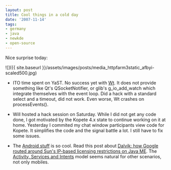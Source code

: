 ```yaml
---
layout: post
title: Cool things in a cold day
date: '2007-11-14'
tags:
- germany
- java
- newkde
- open-source
---
```


Nice surprise today:

 ![]({{ site.baseurl }}/assets/images/posts/media_httpfarm3static_afbyi-scaled500.jpg)

* ITO time spent on YaST. No success yet with [Wt][4]. It does not provide something like Qt's QSocketNotifier, or glib's g\_io\_add\_watch which integrate themselves with the event loop. Did a hack with a standard select and a timeout, did not work. Even worse, Wt crashes on processEvents().

* Will hosted a hack session on Saturday. While I did not get any code done, I got motivated by the Kopete 4.x state to continue working on it at home. Yesterday I commited my chat window participants view code for Kopete. It simplifies the code and the signal battle a lot. I still have to fix some issues.

* The [Android stuff][1] is so cool. Read this post about [Dalvik: how Google routed around Sun's IP-based licensing restrictions on Java ME][5]. The [Activity, Services and Intents][2] model seems natural for other scenarios, not only mobiles.

[1]: http://code.google.com/android/index.html  
[2]: http://code.google.com/android/intro/lifecycle.html  
[3]: http://code.google.com/android/reference/android/app/Activity.html  
[4]: http://www.webtoolkit.eu/wt/  
[5]: http://www.betaversion.org/~stefano/linotype/news/110/

